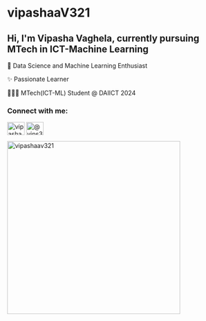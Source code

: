 # vipashaaV321
<h2> Hi, I'm Vipasha Vaghela, currently pursuing MTech in ICT-Machine Learning</h2>


🧩 Data Science and Machine Learning Enthusiast 

✨ Passionate Learner 

👩🏻‍🎓 MTech(ICT-ML) Student @ DAIICT 2024


<h3 align="left">Connect with me:</h3>
<p align="left">
<a href="https://www.linkedin.com/in/vipasha-vaghela-22bb781a3/" target="blank"><img align="center" src="https://cdn.jsdelivr.net/npm/simple-icons@3.0.1/icons/linkedin.svg" alt="vipasha vaghela" height="30" width="40" /></a>
<a href="https://medium.com/@vips3201v" target="blank"><img align="center" src="https://cdn.jsdelivr.net/npm/simple-icons@3.0.1/icons/medium.svg" alt="@vips3201v" height="30" width="40" /></a>
</p>


<p><img src="https://github-readme-stats.vercel.app/api/top-langs?username=vipashaav321&show_icons=true&locale=en&layout=compact" alt="vipashaav321" width="400" /></p>






